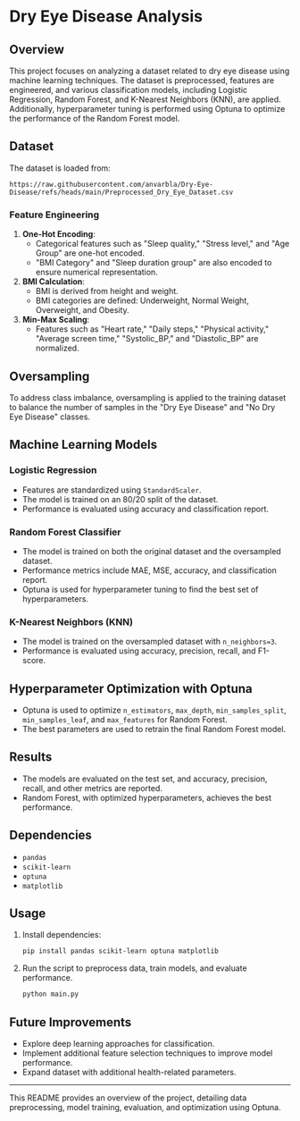 
# Dry Eye Disease Analysis

## Overview
This project focuses on analyzing a dataset related to dry eye disease using machine learning techniques. The dataset is preprocessed, features are engineered, and various classification models, including Logistic Regression, Random Forest, and K-Nearest Neighbors (KNN), are applied. Additionally, hyperparameter tuning is performed using Optuna to optimize the performance of the Random Forest model.

## Dataset
The dataset is loaded from:
```
https://raw.githubusercontent.com/anvarbla/Dry-Eye-Disease/refs/heads/main/Preprocessed_Dry_Eye_Dataset.csv
```

### Feature Engineering
1. **One-Hot Encoding**:
   - Categorical features such as "Sleep quality," "Stress level," and "Age Group" are one-hot encoded.
   - "BMI Category" and "Sleep duration group" are also encoded to ensure numerical representation.
2. **BMI Calculation**:
   - BMI is derived from height and weight.
   - BMI categories are defined: Underweight, Normal Weight, Overweight, and Obesity.
3. **Min-Max Scaling**:
   - Features such as "Heart rate," "Daily steps," "Physical activity," "Average screen time," "Systolic_BP," and "Diastolic_BP" are normalized.

## Oversampling
To address class imbalance, oversampling is applied to the training dataset to balance the number of samples in the "Dry Eye Disease" and "No Dry Eye Disease" classes.

## Machine Learning Models
### Logistic Regression
- Features are standardized using `StandardScaler`.
- The model is trained on an 80/20 split of the dataset.
- Performance is evaluated using accuracy and classification report.

### Random Forest Classifier
- The model is trained on both the original dataset and the oversampled dataset.
- Performance metrics include MAE, MSE, accuracy, and classification report.
- Optuna is used for hyperparameter tuning to find the best set of hyperparameters.

### K-Nearest Neighbors (KNN)
- The model is trained on the oversampled dataset with `n_neighbors=3`.
- Performance is evaluated using accuracy, precision, recall, and F1-score.

## Hyperparameter Optimization with Optuna
- Optuna is used to optimize `n_estimators`, `max_depth`, `min_samples_split`, `min_samples_leaf`, and `max_features` for Random Forest.
- The best parameters are used to retrain the final Random Forest model.

## Results
- The models are evaluated on the test set, and accuracy, precision, recall, and other metrics are reported.
- Random Forest, with optimized hyperparameters, achieves the best performance.

## Dependencies
- `pandas`
- `scikit-learn`
- `optuna`
- `matplotlib`

## Usage
1. Install dependencies:
   ```sh
   pip install pandas scikit-learn optuna matplotlib
   ```
2. Run the script to preprocess data, train models, and evaluate performance.
   ```sh
   python main.py
   ```

## Future Improvements
- Explore deep learning approaches for classification.
- Implement additional feature selection techniques to improve model performance.
- Expand dataset with additional health-related parameters.

---

This README provides an overview of the project, detailing data preprocessing, model training, evaluation, and optimization using Optuna.

